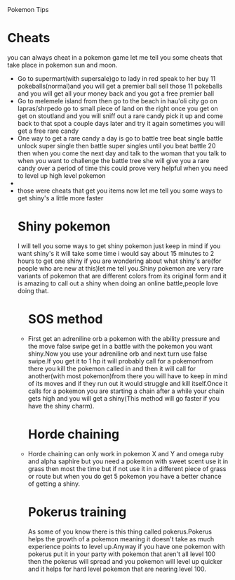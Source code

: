 <!DOCTYPE html>
<html>
<head>
Pokemon Tips
</head>
<body>
<h1>Cheats</h1>
<p>you can always cheat in a pokemon game let me tell you some cheats that take place in pokemon sun and moon.</p>

<ul>
<li>Go to supermart(with supersale)go to lady in red speak to her buy 11 pokeballs(normal)and you will get a premier ball sell those 11 pokeballs and you will get all your money back and you got a free premier ball</li>

<li>Go to melemele island from then go to the beach in hau'oli city go on lapras/shrpedo go to small piece of land on the right once you get on get on stoutland and you will sniff out a rare candy pick it up and come back to that spot a couple days later and try it again sometimes you will get a free rare candy</li>
<li>One way to get a rare candy a day is go to battle tree beat single battle unlock super single then battle super singles until you beat battle 20 then when you come the next day and talk to the woman that you talk to when you want to challenge the battle tree she will give you a rare candy over a period of time this could prove very helpful when you need to level up high level pokemon<li> 

<li>those were cheats that get you items now let me tell you some ways to get shiny's a little more faster</li>
</ul>
</body>
<ul>
<h1>Shiny pokemon</h1>
<p>I will tell you some ways to get shiny pokemon just keep in mind if you want shiny's it will take some time i would say about 15 minutes to 2 hours to get one shiny if you are wondering about what shiny's are(for people who are new at this)let me tell you.Shiny pokemon are very rare variants of pokemon that are different colors from its original form and it is amazing to call out a shiny when doing an online battle,people love doing that.</p>

<ul>
<h1>SOS method</h1>
<li>First get an adreniline orb a pokemon with the ability pressure and the move false swipe get in a battle with the pokemon you want shiny.Now you use your adreniline orb and next turn use false swipe.If you get it to 1 hp it will probably call for a pokemonfrom there you kill the pokemon called in and then it will call for another(with most pokemon)from there you will have to keep in mind of its moves and if they run out it would struggle and kill itself.Once it calls for a pokemon you are starting a chain after a while your chain gets high and you will get a shiny(This method will go faster if you have the shiny charm). 
<h1>Horde chaining</h1>
<li>Horde chaining can only work in pokemon X and Y and omega ruby and alpha saphire but you need a pokemon with sweet scent use it in grass then most the time but if not use it in a different piece of grass or route but when you do get 5 pokemon you have a better chance of getting a shiny.</li>
<h1>Pokerus training</h1>
<p>As some of you know there is this thing called pokerus.Pokerus helps the growth of a pokemon meaning it doesn't take as much experience points to level up.Anyway if you have one pokemon with pokerus put it in your party with pokemon that aren't all level 100 then the pokerus will spread and you pokemon will level up quicker and it helps for hard level pokemon that are nearing level 100.</p> 
